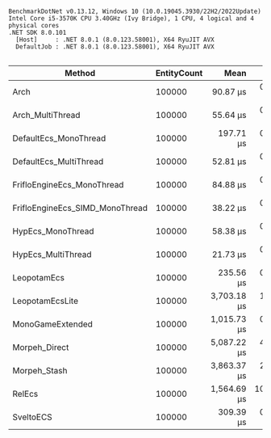```

BenchmarkDotNet v0.13.12, Windows 10 (10.0.19045.3930/22H2/2022Update)
Intel Core i5-3570K CPU 3.40GHz (Ivy Bridge), 1 CPU, 4 logical and 4 physical cores
.NET SDK 8.0.101
  [Host]     : .NET 8.0.1 (8.0.123.58001), X64 RyuJIT AVX
  DefaultJob : .NET 8.0.1 (8.0.123.58001), X64 RyuJIT AVX


```
| Method                          | EntityCount | Mean        | Error     | StdDev   | Gen0   | CacheMisses/Op | Allocated |
|-------------------------------- |------------ |------------:|----------:|---------:|-------:|---------------:|----------:|
| Arch                            | 100000      |    90.87 μs |  0.012 μs | 0.011 μs |      - |              2 |         - |
| Arch_MultiThread                | 100000      |    55.64 μs |  0.150 μs | 0.125 μs |      - |              3 |         - |
| DefaultEcs_MonoThread           | 100000      |   197.71 μs |  0.017 μs | 0.016 μs |      - |              5 |         - |
| DefaultEcs_MultiThread          | 100000      |    52.81 μs |  0.084 μs | 0.079 μs |      - |              4 |         - |
| FrifloEngineEcs_MonoThread      | 100000      |    84.88 μs |  0.011 μs | 0.009 μs |      - |              3 |     304 B |
| FrifloEngineEcs_SIMD_MonoThread | 100000      |    38.22 μs |  0.077 μs | 0.072 μs | 0.0610 |              3 |     304 B |
| HypEcs_MonoThread               | 100000      |    58.38 μs |  0.042 μs | 0.035 μs | 0.0610 |              3 |     352 B |
| HypEcs_MultiThread              | 100000      |    21.73 μs |  0.203 μs | 0.190 μs | 0.8545 |             11 |    2655 B |
| LeopotamEcs                     | 100000      |   235.56 μs |  0.027 μs | 0.022 μs |      - |              5 |         - |
| LeopotamEcsLite                 | 100000      | 3,703.18 μs |  1.449 μs | 1.210 μs |      - |            594 |       7 B |
| MonoGameExtended                | 100000      | 1,015.73 μs |  0.867 μs | 0.677 μs |      - |         40,470 |     163 B |
| Morpeh_Direct                   | 100000      | 5,087.22 μs |  4.238 μs | 3.539 μs |      - |        114,642 |      14 B |
| Morpeh_Stash                    | 100000      | 3,863.37 μs |  2.204 μs | 1.954 μs |      - |        116,809 |       7 B |
| RelEcs                          | 100000      | 1,564.69 μs | 10.191 μs | 8.510 μs |      - |         83,810 |     491 B |
| SveltoECS                       | 100000      |   309.39 μs |  0.029 μs | 0.028 μs |      - |              7 |       1 B |
